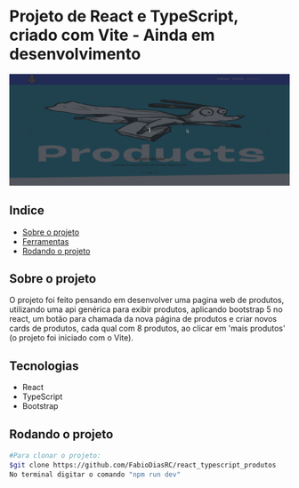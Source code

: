 <h1>Projeto de React e TypeScript, criado com Vite - Ainda em desenvolvimento </h1>
<p><img src='./src/img/layout.gif'></img></p>

## Indice
- [Sobre o projeto](#Sobre-o-projeto)
- [Ferramentas](#Ferramentas)
- [Rodando o projeto](#Rodando-o-projeto)

## Sobre o projeto
<p>O projeto foi feito pensando em desenvolver uma pagina web de produtos, utilizando uma api genérica para exibir produtos, aplicando bootstrap 5 no react, um botão para chamada da nova página de produtos e  criar novos cards de produtos, cada qual com 8 produtos, ao clicar em 'mais produtos' (o projeto foi iniciado com o Vite).


## Tecnologias
<ul>
<li>React</li>
<li>TypeScript</li>
<li>Bootstrap</li>
</ul>

## Rodando o projeto

```bash
#Para clonar o projeto:
$git clone https://github.com/FabioDiasRC/react_typescript_produtos
No terminal digitar o comando "npm run dev"